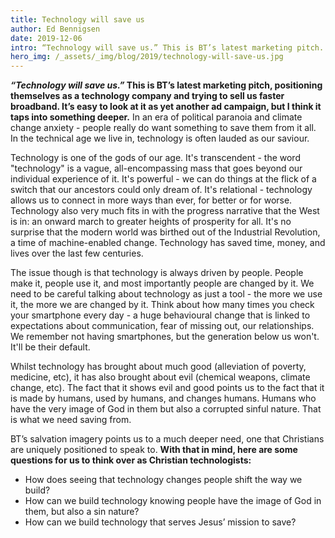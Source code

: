 ```yaml
---
title: Technology will save us
author: Ed Bennigsen
date: 2019-12-06
intro: “Technology will save us.” This is BT’s latest marketing pitch. It’s easy to look at it as yet another ad campaign, but it taps into something deeper…
hero_img: /_assets/_img/blog/2019/technology-will-save-us.jpg
---
```


**_“Technology will save us.”_ This is BT’s latest marketing pitch, positioning themselves as a technology company and trying to sell us faster broadband. It’s easy to look at it as yet another ad campaign, but I think it taps into something deeper.** In an era of political paranoia and climate change anxiety - people really do want something to save them from it all. In the technical age we live in, technology is often lauded as our saviour.

Technology is one of the gods of our age. It's transcendent - the word "technology" is a vague, all-encompassing mass that goes beyond our individual experience of it. It's powerful - we can do things at the flick of a switch that our ancestors could only dream of. It's relational - technology allows us to connect in more ways than ever, for better or for worse. Technology also very much fits in with the progress narrative that the West is in: an onward march to greater heights of prosperity for all. It's no surprise that the modern world was birthed out of the Industrial Revolution, a time of machine-enabled change. Technology has saved time, money, and lives over the last few centuries.

The issue though is that technology is always driven by people. People make it, people use it, and most importantly people are changed by it. We need to be careful talking about technology as just a tool - the more we use it, the more we are changed by it. Think about how many times you check your smartphone every day - a huge behavioural change that is linked to expectations about communication, fear of missing out, our relationships. We remember not having smartphones, but the generation below us won't. It'll be their default.

Whilst technology has brought about much good (alleviation of poverty, medicine, etc), it has also brought about evil (chemical weapons, climate change, etc). The fact that it shows evil and good points us to the fact that it is made by humans, used by humans, and changes humans. Humans who have the very image of God in them but also a corrupted sinful nature. That is what we need saving from.

BT’s salvation imagery points us to a much deeper need, one that Christians are uniquely positioned to speak to. **With that in mind, here are some questions for us to think over as Christian technologists:**

- How does seeing that technology changes people shift the way we build?
- How can we build technology knowing people have the image of God in them, but also a sin nature?
- How can we build technology that serves Jesus’ mission to save?
